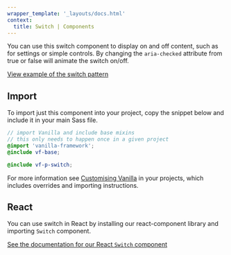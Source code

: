 ```yaml
---
wrapper_template: '_layouts/docs.html'
context:
  title: Switch | Components
---
```


You can use this switch component to display on and off content, such as for settings or simple controls. By changing the `aria-checked` attribute from true or false will animate the switch on/off.

<div class="embedded-example"><a href="/docs/examples/patterns/switch/" class="js-example">
View example of the switch pattern
</a></div>

## Import

To import just this component into your project, copy the snippet below and include it in your main Sass file.

```scss
// import Vanilla and include base mixins
// this only needs to happen once in a given project
@import 'vanilla-framework';
@include vf-base;

@include vf-p-switch;
```

For more information see [Customising Vanilla](/docs/customising-vanilla/) in your projects, which includes overrides and importing instructions.

## React

You can use switch in React by installing our react-component library and importing `Switch` component.

[See the documentation for our React `Switch` component](https://canonical.github.io/react-components/?path=/docs/components-switch--docs)
